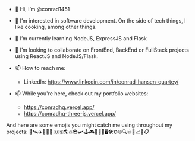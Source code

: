 - 👋 Hi, I’m @conrad1451
- 👀 I’m interested in software development. On the side of tech things, I like cooking, among other things.
- 🌱 I’m currently learning NodeJS, ExpressJS and Flask 
- 💞️ I’m looking to collaborate on FrontEnd, BackEnd or FullStack projects using ReactJS and NodeJS/Flask.
- 📫 How to reach me: 
  - LinkedIn: https://www.linkedin.com/in/conrad-hansen-quartey/

- 📫 While you're here, check out my portfolio websites:
  - https://conradhq.vercel.app/
  - https://conradhq-three-js.vercel.app/


And here are some emojis you might catch me using throughout my projects:
🚀🛰️✈️🦅🇬🇭 🇺🇸🌎🔥😎🛩️🕹️🎮👨🏾‍💻🖥️🛠️⚙️🌐🔍♾️📱📈🔼📋

<!---
conrad1451/conrad1451 is a ✨ special ✨ repository because its `README.md` (this file) appears on your GitHub profile.
You can click the Preview link to take a look at your changes.
--->
